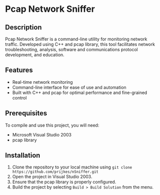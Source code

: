 # Pcap Network Sniffer

## Description

Pcap Network Sniffer is a command-line utility for monitoring network traffic. Developed using C++ and pcap library, this tool facilitates network troubleshooting, analysis, software and communications protocol development, and education.

## Features

- Real-time network monitoring
- Command-line interface for ease of use and automation
- Built with C++ and pcap for optimal performance and fine-grained control

## Prerequisites

To compile and use this project, you will need:

- Microsoft Visual Studio 2003
- pcap library

## Installation

1. Clone the repository to your local machine using `git clone https://github.com/prijkes/nSniffer.git`
2. Open the project in Visual Studio 2003.
3. Ensure that the pcap library is properly configured.
4. Build the project by selecting `Build > Build Solution` from the menu.
